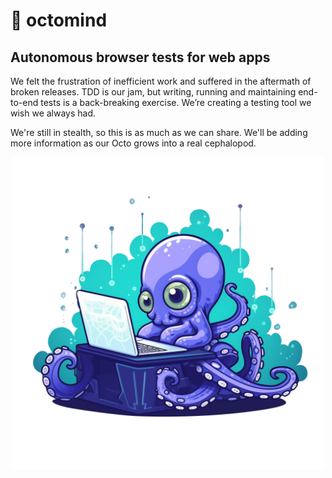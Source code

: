 # 🐙 octomind

## Autonomous browser tests for web apps

We felt the frustration of inefficient work and suffered in the aftermath of broken releases. TDD is our jam, but writing, running and maintaining end-to-end tests is a back-breaking exercise. We’re creating a testing tool we wish we always had.  

We're still in stealth, so this is as much as we can share. We'll be adding more information as our Octo grows into a real cephalopod. 

<p align="center">
  <img width="500px" src="https://github.com/OctoMind-dev/.github/blob/main/profile/baby-octopus.png" />
</p>
